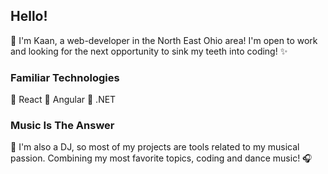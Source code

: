## Hello!

👋 I'm Kaan, a web-developer in the North East Ohio area! I'm open to work and looking for the next opportunity to sink my teeth into coding! ✨


### Familiar Technologies

🏮 React 
🧶 Angular
💠 .NET

### Music Is The Answer
🎵 I'm also a DJ, so most of my projects are tools related to my musical passion. Combining my most favorite topics, coding and dance music! 🎧

<!--
**Kaan0200/kaan0200** is a ✨ _special_ ✨ repository because its `README.md` (this file) appears on your GitHub profile.

Here are some ideas to get you started:

- 🔭 I’m currently working on ...
- 🌱 I’m currently learning ...
- 👯 I’m looking to collaborate on ...
- 🤔 I’m looking for help with ...
- 💬 Ask me about ...
- 📫 How to reach me: ...
- 😄 Pronouns: ...
- ⚡ Fun fact: ...
-->
